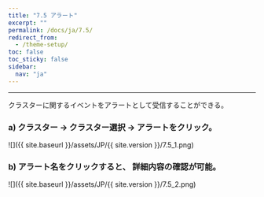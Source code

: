 ```yaml
---
title: "7.5 アラート"
excerpt: ""
permalink: /docs/ja/7.5/
redirect_from:
  - /theme-setup/
toc: false
toc_sticky: false
sidebar:
  nav: "ja"
---
```



---

クラスターに関するイベントをアラートとして受信することができる。

### a\) クラスター → クラスター選択 → アラートをクリック。
![]({{ site.baseurl }}/assets/JP/{{ site.version }}/7.5_1.png)

### b\) アラート名をクリックすると、 詳細内容の確認が可能。
![]({{ site.baseurl }}/assets/JP/{{ site.version }}/7.5_2.png)

